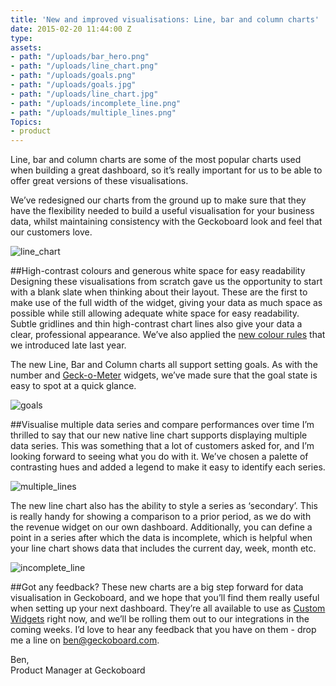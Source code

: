 ```yaml
---
title: 'New and improved visualisations: Line, bar and column charts'
date: 2015-02-20 11:44:00 Z
type: 
assets:
- path: "/uploads/bar_hero.png"
- path: "/uploads/line_chart.png"
- path: "/uploads/goals.png"
- path: "/uploads/goals.jpg"
- path: "/uploads/line_chart.jpg"
- path: "/uploads/incomplete_line.png"
- path: "/uploads/multiple_lines.png"
Topics:
- product
---
```


Line, bar and column charts are some of the most popular charts used when building a great dashboard, so it’s really important for us to be able to offer great versions of these visualisations.

We’ve redesigned our charts from the ground up to make sure that they have the flexibility needed to build a useful visualisation for your business data, whilst maintaining consistency with the Geckoboard look and feel that our customers love.

![line_chart](/uploads/line_chart.png) 

##High-contrast colours and generous white space for easy readability 
Designing these visualisations from scratch gave us the opportunity to start with a blank slate when thinking about their layout. These are the first to make use of the full width of the widget, giving your data as much space as possible while still allowing adequate white space for easy readability. Subtle gridlines and thin high-contrast chart lines also give your data a clear, professional appearance. We’ve also applied the [new colour rules](https://www.geckoboard.com/blog/visualisation-upgrades-progressing-towards-a-more-useful-and-beautiful-dashboard) that we introduced late last year. 

The new Line, Bar and Column charts all support setting goals. As with the number and [Geck-o-Meter](https://www.geckoboard.com/blog/new-and-improved-visualisations-leaderboard-goals-and-geck-o-meter/) widgets, we’ve made sure that the goal state is easy to spot at a quick glance.

![goals](/uploads/goals.png) 

##Visualise multiple data series and compare performances over time
I’m thrilled to say that our new native line chart supports displaying multiple data series. This was something that a lot of customers asked for, and I’m looking forward to seeing what you do with it. We’ve chosen a palette of contrasting hues and added a legend to make it easy to identify each series.

![multiple_lines](/uploads/multiple_lines.png) 

The new line chart also has the ability to style a series as ‘secondary’. This is really handy for showing a comparison to a prior period, as we do with the revenue widget on our own dashboard. Additionally, you can define a point in a series after which the data is incomplete, which is helpful when your line chart shows data that includes the current day, week, month etc.

![incomplete_line](/uploads/incomplete_line.png) 

##Got any feedback?
These new charts are a big step forward for data visualisation in Geckoboard, and we hope that you’ll find them really useful when setting up your next dashboard. They’re all available to use as [Custom Widgets](https://developer.geckoboard.com) right now, and we’ll be rolling them out to our integrations in the coming weeks. I’d love to hear any feedback that you have on them - drop me a line on ben@geckoboard.com.


Ben,
<br>
Product Manager at Geckoboard

